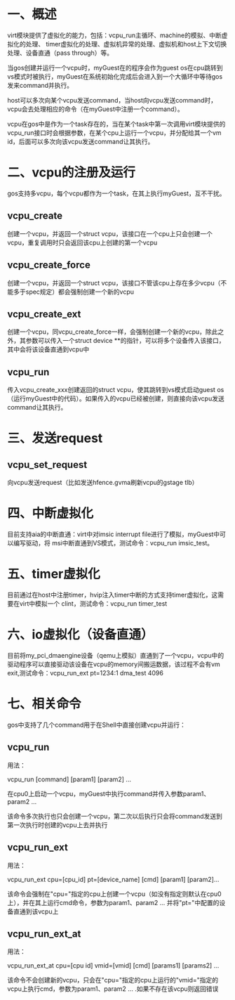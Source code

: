# 一、概述
 virt模块提供了虚拟化的能力，包括：vcpu_run主循环、machine的模拟、中断虚拟化的处理、 timer虚拟化的处理、虚拟机异常的处理、虚拟机和host上下文切换处理、设备直通（pass through）等。

当gos创建并运行一个vcpu时，myGuest在的程序会作为guest os在cpu跳转到vs模式时被执行，myGuest在系统初始化完成后会进入到一个大循环中等待gos发来command并执行。 

host可以多次向某个vcpu发送command，当host向vcpu发送command时，vcpu会去处理相应的命令（在myGuest中注册⼀个command）。  

vcpu在gos中是作为⼀个task存在的，当在某个task中第⼀次调用virt模块提供的vcpu_run接口时会根据参数，在某个cpu上运行一个vcpu，并分配给其一个vm id，后面可以多次向该vcpu发送command让其执行。  

# 二、vcpu的注册及运行  
gos支持多vcpu，每个vcpu都作为一个task，在其上执行myGuest，互不干扰。

## vcpu_create
创建一个vcpu，并返回一个struct vcpu，该接口在一个cpu上只会创建一个vcpu，重复调用时只会返回该cpu上创建的第一个vcpu

## vcpu_create_force
创建一个vcpu，并返回一个struct vcpu，该接口不管该cpu上存在多少vcpu（不能多于spec规定）都会强制创建一个新的vcpu

## vcpu_create_ext
创建一个vcpu，同vcpu_create_force一样，会强制创建一个新的vcpu，除此之外，其参数可以传入一个struct device **的指针，可以将多个设备传入该接口，其中会将该设备直通到vcpu中

## vcpu_run
传入vcpu_create_xxx创建返回的struct vcpu，使其跳转到vs模式启动guest os（运行myGuest中的代码）。如果传入的vcpu已经被创建，则直接向该vcpu发送command让其执行。

# 三、发送request
## vcpu_set_request
向vcpu发送request（比如发送hfence.gvma刷新vcpu的gstage tlb）

# 四、中断虚拟化
 目前支持aia的中断直通：virt中对imsic interrupt file进行了模拟，myGuest中可以编写驱动，将 msi中断直通到VS模式，测试命令：vcpu_run imsic_test。  

# 五、timer虚拟化
 目前通过在host中注册timer，hvip注⼊timer中断的⽅式⽀持timer虚拟化，这需要在virt中模拟⼀个 clint，测试命令：vcpu_run timer_test  

# 六、io虚拟化（设备直通）
目前将my_pci_dmaengine设备（qemu上模拟）直通到了一个vcpu，vcpu中的驱动程序可以直接驱动该设备在vcpu的memory间搬运数据，该过程不会有vm exit,测试命令：vcpu_run_ext pt=1234:1 dma_test 4096

# 七、相关命令
gos中支持了几个command用于在Shell中直接创建vcpu并运行：

## vcpu_run
用法：

vcpu_run [command] [param1] [param2] ...

在cpu0上启动一个vcpu，myGuest中执行command并传入参数param1、param2 ...

该命令多次执行也只会创建一个vcpu，第二次以后执行只会将command发送到第一次执行时创建的vcpu上去并执行

## vcpu_run_ext
用法：

vcpu_run_ext cpu=[cpu_id] pt=[device_name] [cmd] [param1] [param2]...

该命令会强制在"cpu="指定的cpu上创建一个vcpu（如没有指定则默认在cpu0上），并在其上运行cmd命令，参数为param1、param2 ... 并将"pt="中配置的设备直通到该vcpu上

## vcpu_run_ext_at
用法：

vcpu_run_ext_at cpu=[cpu id] vmid=[vmid] [cmd] [params1] [params2] ...

该命令不会创建新的vcpu，只会在"cpu="指定的cpu上运行的"vmid="指定的vcpu上执行cmd，参数为param1、param2 ... .如果不存在该vcpu则返回错误

